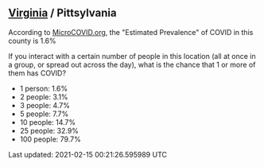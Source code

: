 
## [Virginia](/united-states/virginia) / Pittsylvania

According to [MicroCOVID.org](http://microcovid.org),
the "Estimated Prevalence" of COVID in this county is 1.6%

If you interact with a certain number of people in this location
(all at once in a group, or spread out across the day), what is the chance that
1 or more of them has COVID?

- 1 person: 1.6%
- 2 people: 3.1%
- 3 people: 4.7%
- 5 people: 7.7%
- 10 people: 14.7%
- 25 people: 32.9%
- 100 people: 79.7%

Last updated: 2021-02-15 00:21:26.595989 UTC

